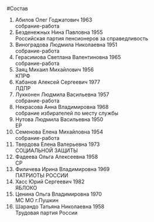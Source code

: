 #Состав
1. Абилов Олег Годжатович 1963   
    собрание-работа
2. Безденежных Нина Павловна 1955   
    Российская партия пенсионеров за справедливость
3. Виноградова Людмила Николаевна 1951   
    собрание-работа
4. Герасимова Светлана Валентиновна 1965   
    собрание-работа
5. Заяц Михаил Михайлович 1956   
    КПРФ
6. Кабанов Алексей Сергеевич 1977   
    ЛДПР
7. Лукконен Людмила Васильевна 1957   
    собрание-работа
8. Некрасова Анна Владимировна 1968   
    собрание избирателей по месту службы
9. Нутова Людмила Васильевна 1950   
    ЕР
10. Семенова Елена Михайловна 1954   
    собрание-работа
11. Твердова Елена Валерьевна 1973   
    СОЦИАЛЬНОЙ ЗАЩИТЫ
12. Фадеева Ольга Алексеевна 1958   
    СР
13. Филичева Ирина Владимировна 1969   
    ПАТРИОТЫ РОССИИ
14. Хасс Юрий Сергеевич 1982   
    ЯБЛОКО
15. Ценина Ольга Владимировна 1970   
    МС МО г.Пушкин
16. Шарандо Татьяна Николаевна 1958   
    Трудовая партия России
